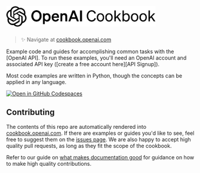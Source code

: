 <a href="https://cookbook.openai.com" target="_blank">
  <picture>
    <source media="(prefers-color-scheme: dark)" srcset="/images/openai-cookbook-white.png" style="max-width: 100%; width: 400px; margin-bottom: 20px">
    <img alt="OpenAI Cookbook Logo" src="/images/openai-cookbook.png" width="400px">
  </picture>
</a>

<h3></h3>
 
> ✨ Navigate at [cookbook.openai.com](https://cookbook.openai.com)

Example code and guides for accomplishing common tasks with the [OpenAI API]. To run these examples, you'll need an OpenAI account and associated API key ([create a free account here][API Signup]).

Most code examples are written in Python, though the concepts can be applied in any language.

[![Open in GitHub Codespaces](https://github.com/codespaces/badge.svg)](https://github.com/codespaces/new?hide_repo_select=true&ref=main&repo=468576060&machine=basicLinux32gb&location=EastUs)

## Contributing

The contents of this repo are automatically rendered into [cookbook.openai.com](https://cookbook.openai.com). If there are examples or guides you'd like to see, feel free to suggest them on the [issues page](https://github.com/openai/openai-cookbook/issues). We are also happy to accept high quality pull requests, as long as they fit the scope of the cookbook.

Refer to our guide on [what makes documentation good](https://cookbook.openai.com/what_makes_documentation_good) for guidance on how to make high quality contributions.

